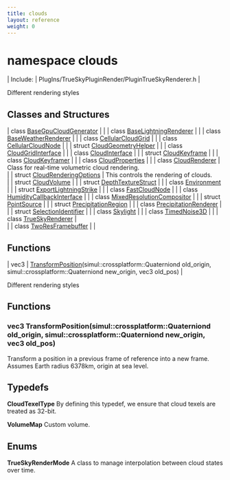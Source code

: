 ```yaml
---
title: clouds
layout: reference
weight: 0
---
```

namespace clouds
===

| Include: | PlugIns/TrueSkyPluginRender/PluginTrueSkyRenderer.h |

Different rendering styles
  


Classes and Structures
---

| class [BaseGpuCloudGenerator](clouds/BaseGpuCloudGenerator) |  |
| class [BaseLightningRenderer](clouds/BaseLightningRenderer) |  |
| class [BaseWeatherRenderer](clouds/BaseWeatherRenderer) |  |
| class [CellularCloudGrid](clouds/CellularCloudGrid) |  |
| class [CellularCloudNode](clouds/CellularCloudNode) |  |
| struct [CloudGeometryHelper](clouds/CloudGeometryHelper) |  |
| class [CloudGridInterface](clouds/CloudGridInterface) |  |
| class [CloudInterface](clouds/CloudInterface) |  |
| struct [CloudKeyframe](clouds/CloudKeyframe) |  |
| class [CloudKeyframer](clouds/CloudKeyframer) |  |
| class [CloudProperties](clouds/CloudProperties) |  |
| class [CloudRenderer](clouds/CloudRenderer) | Class for real-time volumetric cloud rendering.<br> |
| struct [CloudRenderingOptions](clouds/CloudRenderingOptions) | This controls the rendering of clouds.<br> |
| struct [CloudVolume](clouds/CloudVolume) |  |
| struct [DepthTextureStruct](clouds/DepthTextureStruct) |  |
| class [Environment](clouds/Environment) |  |
| struct [ExportLightningStrike](clouds/ExportLightningStrike) |  |
| class [FastCloudNode](clouds/FastCloudNode) |  |
| class [HumidityCallbackInterface](clouds/HumidityCallbackInterface) |  |
| class [MixedResolutionCompositor](clouds/MixedResolutionCompositor) |  |
| struct [PointSource](clouds/PointSource) |  |
| struct [PrecipitationRegion](clouds/PrecipitationRegion) |  |
| class [PrecipitationRenderer](clouds/PrecipitationRenderer) |  |
| struct [SelectionIdentifier](clouds/SelectionIdentifier) |  |
| class [Skylight](clouds/Skylight) |  |
| class [TimedNoise3D](clouds/TimedNoise3D) |  |
| class [TrueSkyRenderer](clouds/TrueSkyRenderer) | <br> |
| class [TwoResFramebuffer](clouds/TwoResFramebuffer) |  |

Functions
---

| vec3 | [TransformPosition](#TransformPosition)(simul::crossplatform::Quaterniond old_origin, simul::crossplatform::Quaterniond new_origin, vec3 old_pos) |

Different rendering styles
  


Functions
---

### <a name="TransformPosition"/>vec3 TransformPosition(simul::crossplatform::Quaterniond old_origin, simul::crossplatform::Quaterniond new_origin, vec3 old_pos)
Transform a position in a previous frame of reference into a new frame. Assumes Earth radius 6378km, origin at sea level.

Typedefs
---

**CloudTexelType**  By defining this typedef, we ensure that cloud texels are treated as 32-bit.

**VolumeMap**  Custom volume.

Enums
---

**TrueSkyRenderMode**  A class to manage interpolation between cloud states over time.
